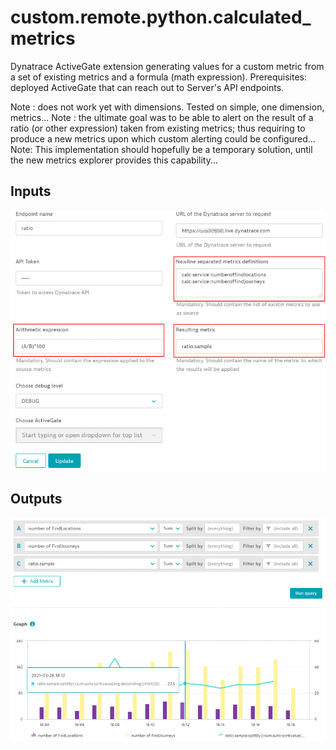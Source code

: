 # custom.remote.python.calculated_metrics
Dynatrace ActiveGate extension generating values for a custom metric from a set of existing metrics and a formula (math expression).
Prerequisites: deployed ActiveGate that can reach out to Server's API endpoints.

Note : does not work yet with dimensions. Tested on simple, one dimension, metrics...
Note : the ultimate goal was to be able to alert on the result of a ratio (or other expression) taken from existing metrics; thus requiring to produce a new metrics upon which custom alerting could be configured...
Note: This implementation should hopefully be a temporary solution, until the new metrics explorer provides this capability...

## Inputs
![Example inputs](images/sample_inputs.png)

## Outputs
![Example outputs](images/sample_outputs.png)

